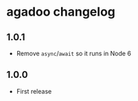 # agadoo changelog

## 1.0.1

* Remove `async`/`await` so it runs in Node 6

## 1.0.0

* First release